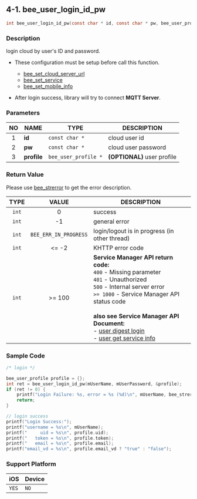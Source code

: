 ## 4-1. bee_user_login_id_pw

```c
int bee_user_login_id_pw(const char * id, const char * pw, bee_user_profile * profile);
```

### Description

login cloud by user's ID and password.

* These configuration must be setup before call this function.
    * [bee_set_cloud_server_url](../02_Configuration/2.1_bee_set_cloud_server_url.md)
    * [bee_set_service](../02_Configuration/2.2_bee_set_service.md)
    * [bee_set_mobile_info](../02_Configuration/2.3_bee_set_mobile_info.md)

* After login success, library will try to connect **MQTT Server**.

### Parameters

| NO | NAME | TYPE | DESCRIPTION |
| :---: | --- | --- | --- |
| 1 | **id** | `const char *` | cloud user id |
| 2 | **pw** | `const char *` | cloud user password |
| 3 | **profile** | `bee_user_profile *` | **(OPTIONAL)** user profile |

### Return Value

Please use [bee_strerror](../03_Information/3.5_bee_strerror.md) to get the error description.

| TYPE | VALUE | DESCRIPTION |
| :---: | :---: | --- |
| `int` | 0 | success |
| `int` | -1 | general error |
| `int` | `BEE_ERR_IN_PROGRESS` | login/logout is in progress (in other thread) |
| `int` | <= -2 | KHTTP error code |
| `int` | >= 100 | **Service Manager API return code:**<br> `400` - Missing parameter<br> `401` - Unauthorized<br> `500` - Internal server error<br> `>= 1000` - Service Manager API status code <br><br> **also see Service Manager API Document:**<br> - [user digest login](https://docs.google.com/a/gemteks.com/document/d/1O0_ItXjhFbenkJ17cLVSuKn3XTPHUun-q7B4dGVB9iE/edit#heading=h.z4kh06nubag) <br> - [user get service info](https://docs.google.com/a/gemteks.com/document/d/1O0_ItXjhFbenkJ17cLVSuKn3XTPHUun-q7B4dGVB9iE/edit#heading=h.q31pfzimunmz) |

### Sample Code
```c
/* login */

bee_user_profile profile = {};
int ret = bee_user_login_id_pw(mUserName, mUserPassword, &profile);
if (ret != 0) {
    printf("Login Failure: %s, error = %s (%d)\n", mUserName, bee_strerror(ret), ret);
    return;
}

// login success
printf("Login Success:");
printf("username = %s\n", mUserName);
printf("     uid = %s\n", profile.uid);
printf("   token = %s\n", profile.token);
printf("   email = %s\n", profile.email);
printf("email_vd = %s\n", profile.email_vd ? "true" : "false");
```

### Support Platform

| iOS | Device |
| --- | --- |
| `YES` | `NO` |
